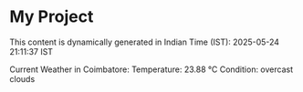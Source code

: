 # My Project

This content is dynamically generated in Indian Time (IST): 2025-05-24 21:11:37 IST


Current Weather in Coimbatore:
Temperature: 23.88 °C
Condition: overcast clouds
